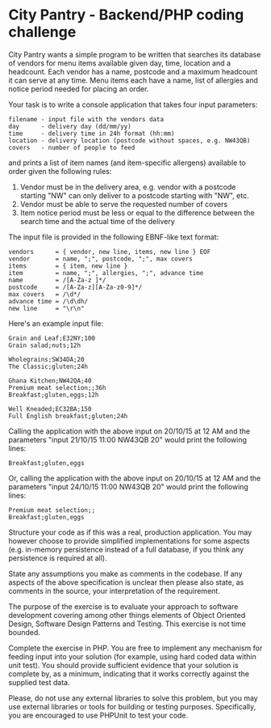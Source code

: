 # City Pantry - Backend/PHP coding challenge

City Pantry wants a simple program to be written that searches its database of vendors for menu items available given day, time, location and a headcount. Each vendor has a name, postcode and a maximum headcount it can serve at any time. Menu items each have a name, list of allergies and notice period needed for placing an order.

Your task is to write a console application that takes four input parameters:

```
filename - input file with the vendors data
day      - delivery day (dd/mm/yy)
time     - delivery time in 24h format (hh:mm)
location - delivery location (postcode without spaces, e.g. NW43QB)
covers   - number of people to feed
```
 
and prints a list of item names (and item-specific allergens) available to order given the following rules:

1. Vendor must be in the delivery area, e.g. vendor with a postcode starting "NW" can only deliver to a postcode starting with "NW", etc.
2. Vendor must be able to serve the requested number of covers
3. Item notice period must be less or equal to the difference between the search time and the actual time of the delivery

The input file is provided in the following EBNF-like text format:
    
```
vendors      = { vendor, new line, items, new line } EOF
vendor       = name, ";", postcode, ";", max covers
items        = { item, new line }
item         = name, ";", allergies, ";", advance time
name         = /[A-Za-z ]*/
postcode     = /[A-Za-z][A-Za-z0-9]*/
max covers   = /\d*/
advance time = /\d\dh/
new line     = "\r\n"
```

Here's an example input file:

    Grain and Leaf;E32NY;100
    Grain salad;nuts;12h

    Wholegrains;SW34DA;20
    The Classic;gluten;24h

    Ghana Kitchen;NW42QA;40
    Premium meat selection;;36h
    Breakfast;gluten,eggs;12h

    Well Kneaded;EC32BA;150
    Full English breakfast;gluten;24h
    

Calling the application with the above input on 20/10/15 at 12 AM and the parameters "input 21/10/15 11:00 NW43QB 20" would print the following lines:

    Breakfast;gluten,eggs
    
Or, calling the application with the above input on 20/10/15 at 12 AM and the parameters "input 24/10/15 11:00 NW43QB 20" would print the following lines:

    Premium meat selection;;
    Breakfast;gluten,eggs
    

Structure your code as if this was a real, production application. You may however choose to provide simplified implementations for some aspects (e.g. in-memory persistence instead of a full database, if you think any persistence is required at all).

State any assumptions you make as comments in the codebase. If any aspects of the above specification is unclear then please also state, as comments in the source, your interpretation of the requirement.

The purpose of the exercise is to evaluate your approach to software development covering among other things elements of Object Oriented Design, Software Design Patterns and Testing. This exercise is not time bounded.

Complete the exercise in PHP. You are free to implement any mechanism for feeding input into your solution (for example, using hard coded data within unit test). You should provide sufficient evidence that your solution is complete by, as a minimum, indicating that it works correctly against the supplied test data.

Please, do not use any external libraries to solve this problem, but you may use external libraries or tools for building or testing purposes. Specifically, you are encouraged to use PHPUnit to test your code.
